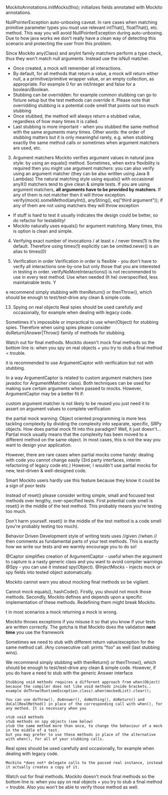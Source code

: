 MockitoAnnotations.initMocks(this); initializes fields annotated with Mockito annotations.

NullPointerException auto-unboxing caveat. In rare cases when matching primitive parameter types you *must* use relevant intThat(), floatThat(), etc. method. This way you will avoid NullPointerException during auto-unboxing. Due to how java works we don't really have a clean way of detecting this scenario and protecting the user from this problem. 

Since Mockito any(Class) and anyInt family matchers perform a type check, thus they won't match null arguments. Instead use the isNull matcher.

* Once created, a mock will remember all interactions. 
* By default, for all methods that return a value, a mock will return either null, a a primitive/primitive wrapper value, or an empty collection, as appropriate. For example 0 for an int/Integer and false for a boolean/Boolean.
* Stubbing can be overridden: for example common stubbing can go to fixture setup but the test methods can override it. Please note that overridding stubbing is a potential code smell that points out too much stubbing
* Once stubbed, the method will always return a stubbed value, regardless of how many times it is called.
* Last stubbing is more important - when you stubbed the same method with the same arguments many times. Other words: the order of stubbing matters but it is only meaningful rarely, e.g. when stubbing exactly the same method calls or sometimes when argument matchers are used, etc.


3. Argument matchers
Mockito verifies argument values in natural java style: by using an equals() method. Sometimes, when extra flexibility is required then you might use argument matchers:
you can also verify using an argument matcher (they can be  also written using Java 8 Lambdas)
The natural matching style using equals() with occasional anyX() matchers tend to give clean & simple tests. 
If you are using argument matchers, **all arguments have to be provided by matchers**. If any of them is not matcher then it will throw exception.       
verify(mock).someMethod(anyInt(), anyString(), eq("third argument"));
if any of them are not using matchers they will throw exception

* If stuff is hard to test it usually indicates the design could be better, so do refactor for testability!
* Mockito naturally uses equals() for argument matching. Many times, this is option is clean and simple.

4. Verifying exact number of invocations / at least x / never
times(1) is the default. Therefore using times(1) explicitly can be omitted.never() is an alias to times(0)

6. Verification in order
Verification in order is flexible - you don't have to verify all interactions one-by-one but only those that you are interested in testing in order.
 verifyNoMoreInteractions() is not recommended to use in every test method. Use when needed  (It he)
  overspecified, less maintainable tests. Y
  
  e recommend simply stubbing with thenReturn() or thenThrow(), which should be enough to test/test-drive any clean & simple code.
  
  13. Spying on real objects
  Real spies should be used carefully and occasionally, for example when dealing with legacy code.
  
  
  Sometimes it's impossible or impractical to use when(Object) for stubbing spies. Therefore when using spies please consider doReturn|Answer|Throw() family of methods for stubbing.
  
  
  Watch out for final methods. Mockito doesn't mock final methods so the bottom line is: when you spy on real objects + you try to stub a final method = trouble.
  
  it is recommended to use ArgumentCaptor with verification but not with stubbing.
  
  
  In a way ArgumentCaptor is related to custom argument matchers (see javadoc for ArgumentMatcher class). Both techniques can be used for making sure certain arguments where passed to mocks. However, ArgumentCaptor may be a better fit if:
  
  custom argument matcher is not likely to be reused
  you just need it to assert on argument values to complete verification
  
  
  the partial mock warning: Object oriented programming is more less tackling complexity by dividing the complexity into separate, specific, SRPy objects. How does partial mock fit into this paradigm? Well, it just doesn't... Partial mock usually means that the complexity has been moved to a different method on the same object. In most cases, this is not the way you want to design your application.
  
  However, there are rare cases when partial mocks come handy: dealing with code you cannot change easily (3rd party interfaces, interim refactoring of legacy code etc.) However, I wouldn't use partial mocks for new, test-driven & well-designed code.
  
  
  Smart Mockito users hardly use this feature because they know it could be a sign of poor tests
  
  Instead of reset() please consider writing simple, small and focused test methods over lengthy, over-specified tests. First potential code smell is reset() in the middle of the test method. This probably means you're testing too much. 
  
  
  Don't harm yourself. reset() in the middle of the test method is a code smell (you're probably testing too much).     
  
  
  Behavior Driven Development style of writing tests uses //given //when // then comments as fundamental parts of your test methods. This is exactly how we write our tests and we warmly encourage you to do so!
  
  
  @Captor simplifies creation of ArgumentCaptor - useful when the argument to capture is a nasty generic class and you want to avoid compiler warnings
  @Spy - you can use it instead spy(Object).
  @InjectMocks - injects mock or spy fields into tested object automatically.
  
  Mockito cannot warn you about mocking final methods so be vigilant.
  
  Cannot mock equals(), hashCode(). Firstly, you should not mock those methods. Secondly, Mockito defines and depends upon a specific implementation of these methods. Redefining them might break Mockito.
  
  t in most scenarios a mock returning a mock is wrong.
  
  Mockito throws exceptions if you misuse it so that you know if your tests are written correctly. The gotcha is that Mockito does the validation **next time** you use the framework 
  
  Sometimes we need to stub with different return value/exception for the same method call. /Any consecutive call: prints "foo" as well (last stubbing wins).
  
  We recommend simply stubbing with thenReturn() or thenThrow(), which should be enough to test/test-drive any clean & simple code. However, if you do have a need to stub with the generic Answer interface
  
    Stubbing void methods requires a different approach from when(Object) because the compiler does not like void methods inside brackets..
    example doThrow(RuntimeException.class).when(mockedList).clear();
    
    You can use doThrow(), doAnswer(), doNothing(), doReturn() and doCallRealMethod() in place of the corresponding call with when(), for any method. It is necessary when you
    
    stub void methods
    stub methods on spy objects (see below)
    stub the same method more than once, to change the behaviour of a mock in the middle of a test.
    but you may prefer to use these methods in place of the alternative with when(), for all of your stubbing calls.
    
Real spies should be used carefully and occasionally, for example when dealing with legacy code.
    
    Mockito *does not* delegate calls to the passed real instance, instead it actually creates a copy of it. 
  
Watch out for final methods. Mockito doesn't mock final methods so the bottom line is: when you spy on real objects + you try to stub a final method = trouble. Also you won't be able to verify those method as well.  